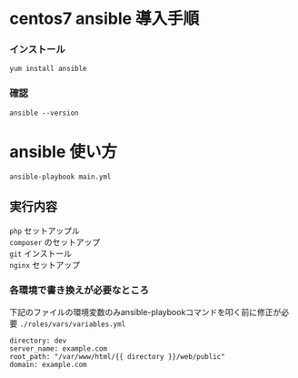 # centos7 ansible 導入手順
### インストール
`yum install ansible`

### 確認
`ansible --version`

# ansible 使い方

`ansible-playbook main.yml`

## 実行内容
`php` セットアップル<br>
`composer` のセットアップ<br>
`git` インストール<br>
`nginx` セットアップ<br>

### 各環境で書き換えが必要なところ
下記のファイルの環境変数のみansible-playbookコマンドを叩く前に修正が必要
`./roles/vars/variables.yml`
```
directory: dev
server_name: example.com
root_path: "/var/www/html/{{ directory }}/web/public"
domain: example.com
```